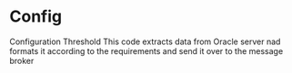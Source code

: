 # Config
Configuration Threshold
This code extracts data from Oracle server nad formats it according to the requirements and send it over to the message broker
